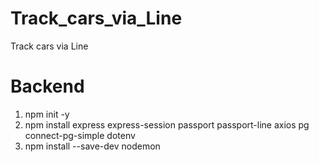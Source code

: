 # Track_cars_via_Line
Track cars via Line


# Backend
1. npm init -y
2. npm install express express-session passport passport-line axios pg connect-pg-simple dotenv
3. npm install --save-dev nodemon